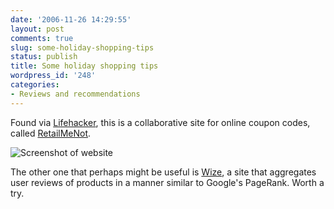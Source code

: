 ```yaml
---
date: '2006-11-26 14:29:55'
layout: post
comments: true
slug: some-holiday-shopping-tips
status: publish
title: Some holiday shopping tips
wordpress_id: '248'
categories:
- Reviews and recommendations
---
```



Found via [Lifehacker](http://www.lifehacker.com/software/saving-money/find-coupons-for-online-stores-with-retailmenot-211067.php), this is a collaborative site for online coupon codes, called [RetailMeNot](http://www.retailmenot.com/). 


![Screenshot of website](http://www.phfactor.net/wp-pics/retailmenot.jpg)


The other one that perhaps might be useful is [Wize](http://wize.com/), a site that aggregates user reviews of products in a manner similar to Google's PageRank. Worth a try.
